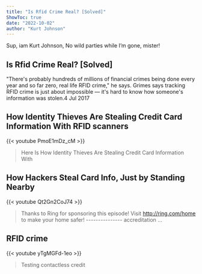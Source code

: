 ```yaml
---
title: "Is Rfid Crime Real? [Solved]"
ShowToc: true 
date: "2022-10-02"
author: "Kurt Johnson" 
---
```


Sup, iam Kurt Johnson, No wild parties while I’m gone, mister!
## Is Rfid Crime Real? [Solved]
 "There's probably hundreds of millions of financial crimes being done every year and so far zero, real life RFID crime," he says. Grimes says tracking RFID crime is just about impossible — it's hard to know how someone's information was stolen.4 Jul 2017

## How Identity Thieves Are Stealing Credit Card Information With RFID scanners
{{< youtube PmoE1mDz_cM >}}
>Here Is How Identity Thieves Are Stealing Credit Card Information With 

## How Hackers Steal Card Info, Just by Standing Nearby
{{< youtube Qt2Gn2CoJ74 >}}
>Thanks to Ring for sponsoring this episode! Visit http://ring.com/home to make your home safer! --------------- accreditation ...

## RFID crime
{{< youtube yTgMGFd-1eo >}}
>Testing contactless credit 

